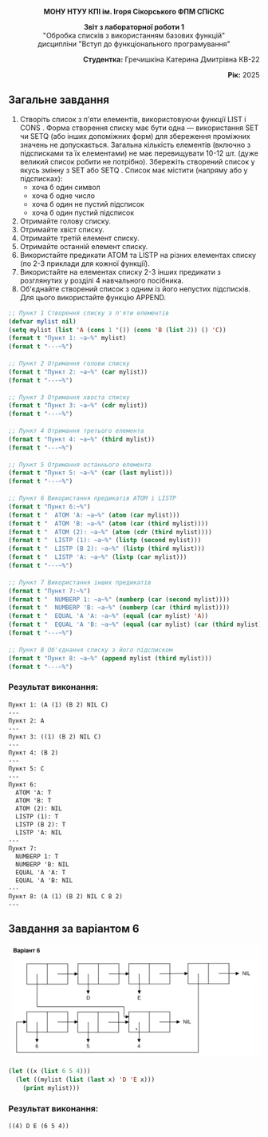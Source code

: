 <p align="center"><b>МОНУ НТУУ КПІ ім. Ігоря Сікорського ФПМ СПіСКС</b></p>
<p align="center">
<b>Звіт з лабораторної роботи 1</b><br/>
"Обробка списків з використанням базових функцій"<br/>
дисципліни "Вступ до функціонального програмування"
</p>
<p align="right"><b>Студентка:</b> Гречишкіна Катерина Дмитрівна КВ-22</p>
<p align="right"><b>Рік:</b> 2025</p>
  
## Загальне завдання

1. Створіть список з п'яти елементів, використовуючи функції LIST і CONS . Форма
створення списку має бути одна — використання SET чи SETQ (або інших
допоміжних форм) для збереження проміжних значень не допускається. Загальна
кількість елементів (включно з підсписками та їх елементами) не має перевищувати
10-12 шт. (дуже великий список робити не потрібно). Збережіть створений список у
якусь змінну з SET або SETQ . Список має містити (напряму або у підсписках):
    - хоча б один символ
    - хоча б одне число
    - хоча б один не пустий підсписок
    - хоча б один пустий підсписок
2. Отримайте голову списку.
3. Отримайте хвіст списку.
4. Отримайте третій елемент списку.
5. Отримайте останній елемент списку.
6. Використайте предикати ATOM та LISTP на різних елементах списку (по 2-3
приклади для кожної функції).
7. Використайте на елементах списку 2-3 інших предикати з розглянутих у розділі 4
навчального посібника.
8. Об'єднайте створений список з одним із його непустих підсписків. Для цього
використайте функцію APPEND.

```lisp
;; Пункт 1 Створення списку з п'яти елементів
(defvar mylist nil)
(setq mylist (list 'A (cons 1 '()) (cons 'B (list 2)) () 'C))
(format t "Пункт 1: ~a~%" mylist)
(format t "---~%")

;; Пункт 2 Отримання голови списку
(format t "Пункт 2: ~a~%" (car mylist))
(format t "---~%")

;; Пункт 3 Отримання хвоста списку
(format t "Пункт 3: ~a~%" (cdr mylist))
(format t "---~%")

;; Пункт 4 Отримання третього елемента
(format t "Пункт 4: ~a~%" (third mylist))
(format t "---~%")

;; Пункт 5 Отримання останнього елемента
(format t "Пункт 5: ~a~%" (car (last mylist)))
(format t "---~%")

;; Пункт 6 Використання предикатів ATOM і LISTP
(format t "Пункт 6:~%")
(format t "  ATOM 'A: ~a~%" (atom (car mylist)))
(format t "  ATOM 'B: ~a~%" (atom (car (third mylist))))
(format t "  ATOM (2): ~a~%" (atom (cdr (third mylist))))
(format t "  LISTP (1): ~a~%" (listp (second mylist)))
(format t "  LISTP (B 2): ~a~%" (listp (third mylist)))
(format t "  LISTP 'A: ~a~%" (listp (car mylist)))
(format t "---~%")

;; Пункт 7 Використання інших предикатів
(format t "Пункт 7:~%")
(format t "  NUMBERP 1: ~a~%" (numberp (car (second mylist))))
(format t "  NUMBERP 'B: ~a~%" (numberp (car (third mylist))))
(format t "  EQUAL 'A 'A: ~a~%" (equal (car mylist) 'A))
(format t "  EQUAL 'A 'B: ~a~%" (equal (car mylist) (car (third mylist))))
(format t "---~%")

;; Пункт 8 Об'єднання списку з його підсписком
(format t "Пункт 8: ~a~%" (append mylist (third mylist)))
(format t "---~%")
```
### Результат виконання:

```text
Пункт 1: (A (1) (B 2) NIL C)
---
Пункт 2: A
---
Пункт 3: ((1) (B 2) NIL C)
---
Пункт 4: (B 2)
---
Пункт 5: C
---
Пункт 6:
  ATOM 'A: T
  ATOM 'B: T
  ATOM (2): NIL
  LISTP (1): T
  LISTP (B 2): T
  LISTP 'A: NIL
---
Пункт 7:
  NUMBERP 1: T
  NUMBERP 'B: NIL
  EQUAL 'A 'A: T
  EQUAL 'A 'B: NIL
---
Пункт 8: (A (1) (B 2) NIL C B 2)
---
```

## Завдання за варіантом 6

<p align="center">
<img src="lab-1-variant6.png">
</p>

```lisp
(let ((x (list 6 5 4)))     
  (let ((mylist (list (last x) 'D 'E x)))
    (print mylist)))
```
### Результат виконання:
```text
((4) D E (6 5 4))
```
